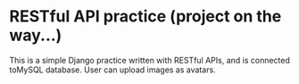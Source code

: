 # RESTful API practice (project on the way...)
This is a simple Django practice written with RESTful APIs, and is connected toMySQL database. User can upload images as avatars.
